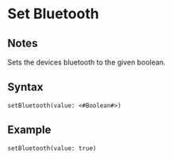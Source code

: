 # Set Bluetooth

## Notes
Sets the devices bluetooth to the given boolean.

## Syntax

```
setBluetooth(value: <#Boolean#>)
```

## Example
```
setBluetooth(value: true)
```
